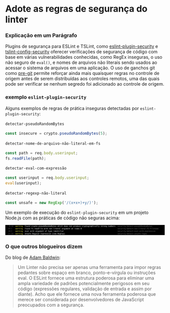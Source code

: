 # Adote as regras de segurança do linter

### Explicação em um Parágrafo

Plugins de segurança para ESLint e TSLint, como [eslint-plugin-security](https://github.com/nodesecurity/eslint-plugin-security) e [tslint-config-security](https://www.npmjs.com/package/tslint-config-security) oferecer verificações de segurança de código com base em várias vulnerabilidades conhecidas, como RegEx inseguras, o uso não seguro de `eval()`, e nomes de arquivos não literais sendo usados ​​ao acessar o sistema de arquivos em uma aplicação. O uso de ganchos git como [pre-git](https://github.com/bahmutov/pre-git) permite reforçar ainda mais quaisquer regras no controle de origem antes de serem distribuídas aos controles remotos, uma das quais pode ser verificar se nenhum segredo foi adicionado ao controle de origem.

### exemplo `eslint-plugin-security` 

Alguns exemplos de regras de prática inseguras detectadas por `eslint-plugin-security`:

`detectar-pseudoRandomBytes`

```javascript
const insecure = crypto.pseudoRandomBytes(5);
```

`detectar-nome-de-arquivo-não-literal-em-fs`

```javascript
const path = req.body.userinput;
fs.readFile(path);
```

`detectar-eval-com-expressão`

```javascript
const userinput = req.body.userinput;
eval(userinput);
```

`detectar-regexp-não-literal`

```javascript
const unsafe = new RegExp('/(x+x+)+y/)');
```

Um exemplo de execução do `eslint-plugin-security` em um projeto Node.js com as práticas de código não seguras acima:

![nsp check example](/assets/images/eslint-plugin-security.png)

### O que outros blogueiros dizem

Do blog de [Adam Baldwin](https://www.safaribooksonline.com/blog/2014/03/28/using-eslint-plugins-node-js-app-security/):
> Um Linter não precisa ser apenas uma ferramenta para impor regras pedantes sobre espaço em branco, ponto-e-vírgula ou instruções eval. O ESLint fornece uma estrutura poderosa para eliminar uma ampla variedade de padrões potencialmente perigosos em seu código (expressões regulares, validação de entrada e assim por diante). Acho que ele fornece uma nova ferramenta poderosa que merece ser considerada por desenvolvedores de JavaScript preocupados com a segurança.
